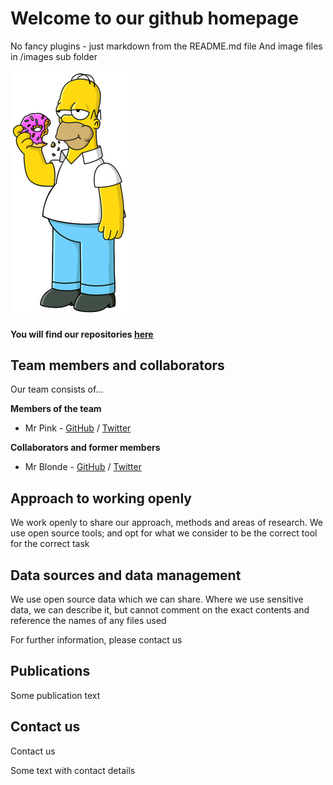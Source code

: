# Welcome to our github homepage
No fancy plugins - just markdown from the README.md file
And image files in /images sub folder

![Team Logo](/images/Homer_Simpson.png)

#### You will find our repositories [here](https://github.com/cwmaCampbell?tab=repositories)

## Team members and collaborators
Our team consists of...  

**Members of the team**  

* Mr Pink - [GitHub](https://github.com/username) / [Twitter](https://twitter.com/profile)

**Collaborators and former members**  

* Mr Blonde - [GitHub](https://github.com/username) / [Twitter](https://twitter.com/profile)

## Approach to working openly  
We work openly to share our approach, methods and areas of research.
We use open source tools; and opt for what we consider to be the correct tool for the correct task

## Data sources and data management
We use open source data which we can share. Where we use sensitive data, we can describe it, but cannot comment on the exact contents and reference the names of any files used

For further information, please contact us

## Publications
Some publication text

## Contact us
Contact us

Some text with contact details
